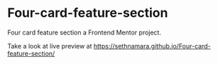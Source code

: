 # Four-card-feature-section
Four card feature section a Frontend Mentor project.

Take a look at live preview at https://sethnamara.github.io/Four-card-feature-section/
